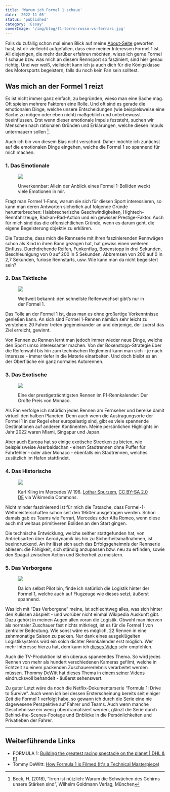```yaml
---
title: 'Warum ich Formel 1 schaue'
date: '2022-11-05'
status: 'published'
category: 'Essay'
coverImage: '/img/blog/f1-torro-rosso-vs-ferrari.jpg'
---
```


Falls du zufällig schon mal einen Blick auf meine [About-Seite](/about) geworfen hast, ist dir vielleicht aufgefallen, dass eine meiner Interessen Formel 1 ist. All diejenigen, die mehr darüber erfahren möchten, wieso ich gerne Formel 1 schaue bzw. was mich an diesem Rennsport so fasziniert, sind hier genau richtig. Und wer weiß, vielleicht kann ich ja auch dich für die Königsklasse des Motorsports begeistern, falls du noch kein Fan sein solltest.

<!--more-->

## Was mich an der Formel 1 reizt

Es ist nicht immer ganz einfach, zu begründen, wieso man eine Sache mag. Oft spielen mehrere Faktoren eine Rolle. Und oft sind es gerade die emotionalen Dinge, welche unsere Entscheidungen (wie beispielsweise eine Sache zu mögen oder eben nicht) maßgeblich und unterbewusst beeinflussen. Erst wenn dieser emotionale Impuls feststeht, suchen wir Menschen nach rationalen Gründen und Erklärungen, welche diesen Impuls untermauern sollen [^1].

Auch ich bin von diesem Bias nicht verschont. Daher möchte ich zunächst auf die emotionalen Dinge eingehen, welche die Formel 1 so spannend für mich machen.

### 1. Das Emotionale

<figure>

![](/img/blog/mercedes-f1-car-on-track.jpg)

<figcaption>

Unverkennbar: Allein der Anblick eines Formel 1-Bolliden weckt viele Emotionen in mir.

</figcaption>

</figure>

Fragt man Formel 1-Fans, warum sie sich für diesen Sport interessieren, so kann man deren Antworten sicherlich auf folgende Gründe herunterbrechen: Halsbrecherische Geschwindigkeiten, Hightech-Rennfahrzeuge, Rad-an-Rad-Action und ein gewisser Prestige-Faktor. Auch für mich sind das die offensichtlichen Gründe, wenn es darum geht, die eigene Begeisterung objektiv zu erklären.

Die Tatsache, dass mich die Rennserie mit ihren faszinierenden Rennwägen schon als Kind in ihren Bann gezogen hat, hat gewiss einen weiteren Einfluss. Durchdrehende Reifen, Funkenflug, Boxenstopp in drei Sekunden, Beschleunigung von 0 auf 200 in 5 Sekunden, Abbremsen von 200 auf 0 in 2,7 Sekunden, furiose Rennstarts, usw. Wie kann man da nicht begeistert sein?

### 2. Das Taktische

<figure>

![](/img/blog/ferrari-f1-car-pitstop.jpg)

<figcaption>

Weltweit bekannt: den schnellste Reifenwechsel gibt’s nur in der Formel 1.

</figcaption>

</figure>

Das Tolle an der Formel 1 ist, dass man es ohne großartige Vorkenntnisse genießen kann. An sich sind Formel 1-Rennen nämlich sehr leicht zu verstehen: 20 Fahrer treten gegeneinander an und derjenige, der zuerst das Ziel erreicht, gewinnt.

Von Rennen zu Rennen lernt man jedoch immer wieder neue Dinge, welche den Sport umso interessanter machen. Von der Boxenstopp-Strategie über die Reifenwahl bis hin zum technischen Reglement kann man sich - je nach Interesse - immer tiefer in die Materie einarbeiten. Und doch bleibt es an der Oberfläche ein ganz normales Autorennen.

### 3. Das Exotische

<figure>

![](/img/blog/f1-monaco-track.jpg)

<figcaption>

Eine der prestigeträchtigsten Rennen im F1-Rennkalender: Der Große Preis von Monaco.

</figcaption>

</figure>

Als Fan verfolge ich natürlich jedes Rennen am Fernseher und bereise damit virtuell den halben Planeten. Denn auch wenn die Austragungsorte der Formel 1 in der Regel eher europalastig sind, gibt es viele spannende Destinationen auf anderen Kontinenten. Meine persönlichen Highlights im Jahr 2022 waren Miami, Singapur und Japan.

Aber auch Europa hat so einige exotische Strecken zu bieten, wie beispielsweise Aserbaidschan - einem Stadtrennen ohne Puffer für Fahrfehler - oder aber Monaco - ebenfalls ein Stadtrennen, welches zusätzlich im Hafen stattfindet.

### 4. Das Historische

<figure>

![](/img/blog/mercedes-w-196.jpg)

<figcaption>

Karl Kling im Mercedes W 196. [Lothar Spurzem](https://commons.wikimedia.org/wiki/File:KlingK-MB-W196-1976.jpg), [CC BY-SA 2.0 DE](https://creativecommons.org/licenses/by-sa/2.0/de/deed.en) via Wikimedia Commons.

</figcaption>

</figure>

Nicht minder faszinierend ist für mich die Tatsache, dass Formel-1-Weltmeisterschaften schon seit den 1950er ausgetragen werden. Schon damals gab es Teams wie Ferrari, Mercedes oder Alfa Romeo, wenn diese auch mit weitaus primitiveren Boliden an den Start gingen.

Die technische Entwicklung, welche seither stattgefunden hat, von Antriebsarten über Aerodynamik bis hin zu Sicherheitsmaßnahmen, ist beeindruckend. An ihr lässt sich auch das Erfolgsgeheimnis der Rennserie ablesen: die Fähigkeit, sich ständig anzupassen bzw. neu zu erfinden, sowie den Spagat zwischen Action und Sicherheit zu meistern.

### 5. Das Verborgene

<figure>

![](/img/blog/dhl-cargo-plane.jpg)

<figcaption>

Da ich selbst Pilot bin, finde ich natürlich die Logistik hinter der Formel 1, welche auch auf Flugzeuge wie dieses setzt, äußerst spannend.

</figcaption>

</figure>

Was ich mit “Das Verborgene” meine, ist schlechtweg alles, was sich hinter den Kulissen abspielt - und worüber nicht einmal Wikipedia Auskunft gibt. Dazu gehört in meinen Augen allen voran die Logistik. Obwohl man hiervon als normaler Zuschauer fast nichts mitkriegt, ist es für die Formel 1 von zentraler Bedeutung. Wie sonst wäre es möglich, 22 Rennen in eine zehnmonatige Saison zu packen. Nur dank eines ausgeklügelten Logistiksystems wird ein solch dichter Rennkalender erst möglich. Wer mehr Interesse hierzu hat, dem kann ich [dieses Video](https://www.youtube.com/watch?v=MH6Loko0BOA&t=103s) sehr empfehlen.

Auch die TV-Produktion ist ein überaus spannendes Thema. So wird jedes Rennen von mehr als hundert verschiedenen Kameras gefilmt, welche in Echtzeit zu einem packenden Zuschauererlebnis verarbeitet werden müssen. Thommy DeWitt hat dieses Thema in [einem seiner Videos](https://www.youtube.com/watch?v=78wxrEbuHFA) eindrucksvoll behandelt - äußerst sehenswert.

Zu guter Letzt wäre da noch die Netflix-Dokumentarserie “Formula 1: Drive to Survive”. Auch wenn ich bei dessen Ersterscheinung bereits seit einiger Zeit die Formel 1 verfolgt habe, so gewann ich durch die Serie eine nie dagewesene Perspektive auf Fahrer und Teams. Auch wenn manche Geschehnisse ein wenig überdramatisiert werden, glänzt die Serie durch Behind-the-Scenes-Footage und Einblicke in die Persönlichkeiten und Privatleben der Fahrer.

---

## Weiterführende Links

- FORMULA 1: [Building the greatest racing spectacle on the planet | DHL & F1](https://www.youtube.com/watch?v=MH6Loko0BOA)
- Tommy DeWitt: [How Formula 1 is Filmed (It's a Technical Masterpiece)](https://www.youtube.com/watch?v=78wxrEbuHFA)

[^1]: Beck, H. (2018), “Irren ist nützlich: Warum die Schwächen des Gehirns unsere Stärken sind”, Wilhelm Goldmann Verlag, München
